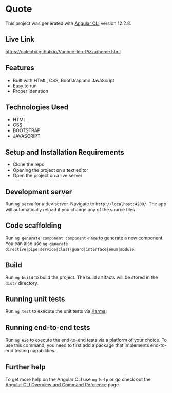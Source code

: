 # Quote

This project was generated with [Angular CLI](https://github.com/angular/angular-cli) version 12.2.8.

## Live Link
https://calebbii.github.io/Vannce-Inn-Pizza/home.html
## Features
* Built with HTML, CSS, Bootstrap and JavaScript
* Easy to run
* Proper Idenation

## Technologies Used
* HTML
* CSS
* BOOTSTRAP
* JAVASCRIPT

## Setup and Installation Requirements
* Clone the repo
* Opening the project on a text editor
* Open the project on a live server
## Development server

Run `ng serve` for a dev server. Navigate to `http://localhost:4200/`. The app will automatically reload if you change any of the source files.

## Code scaffolding

Run `ng generate component component-name` to generate a new component. You can also use `ng generate directive|pipe|service|class|guard|interface|enum|module`.

## Build

Run `ng build` to build the project. The build artifacts will be stored in the `dist/` directory.

## Running unit tests

Run `ng test` to execute the unit tests via [Karma](https://karma-runner.github.io).

## Running end-to-end tests

Run `ng e2e` to execute the end-to-end tests via a platform of your choice. To use this command, you need to first add a package that implements end-to-end testing capabilities.

## Further help

To get more help on the Angular CLI use `ng help` or go check out the [Angular CLI Overview and Command Reference](https://angular.io/cli) page.
